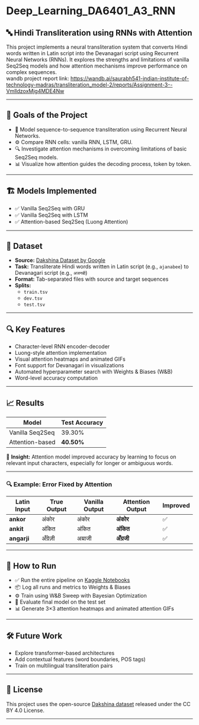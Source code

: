 # Deep_Learning_DA6401_A3_RNN

## 🔤 Hindi Transliteration using RNNs with Attention

This project implements a neural transliteration system that converts Hindi words written in Latin script into the Devanagari script using Recurrent Neural Networks (RNNs). It explores the strengths and limitations of vanilla Seq2Seq models and how attention mechanisms improve performance on complex sequences.  
wandb project report link: https://wandb.ai/saurabh541-indian-institute-of-technology-madras/transliteration_model-2/reports/Assignment-3--VmlldzoxMjg4MDE4Nw

---

## 🎯 Goals of the Project

- 🧠 Model sequence-to-sequence transliteration using Recurrent Neural Networks.
- ⚙️ Compare RNN cells: vanilla RNN, LSTM, GRU.
- 🔍 Investigate attention mechanisms in overcoming limitations of basic Seq2Seq models.
- 📊 Visualize how attention guides the decoding process, token by token.

---

## 🏗️ Models Implemented

- ✅ Vanilla Seq2Seq with GRU
- ✅ Vanilla Seq2Seq with LSTM
- ✅ Attention-based Seq2Seq (Luong Attention)

---

## 📂 Dataset

- **Source:** [Dakshina Dataset by Google](https://github.com/google-research-datasets/dakshina)
- **Task:** Transliterate Hindi words written in Latin script (e.g., `ajanabee`) to Devanagari script (e.g., `अजनबी`)
- **Format:** Tab-separated files with source and target sequences
- **Splits:**
  - `train.tsv`
  - `dev.tsv`
  - `test.tsv`

---

## 🔍 Key Features

- Character-level RNN encoder-decoder
- Luong-style attention implementation
- Visual attention heatmaps and animated GIFs
- Font support for Devanagari in visualizations
- Automated hyperparameter search with Weights & Biases (W&B)
- Word-level accuracy computation

---

## 📈 Results

| Model              | Test Accuracy |
|-------------------|---------------|
| Vanilla Seq2Seq   | 39.30%        |
| Attention-based   | **40.50%**    |

📌 **Insight:** Attention model improved accuracy by learning to focus on relevant input characters, especially for longer or ambiguous words.

---

### 🔍 Example: Error Fixed by Attention

| Latin Input | True Output | Vanilla Output | Attention Output | Improved |
|-------------|-------------|----------------|------------------|----------|
| **ankor**   | अंकोर       | अंकोर          | **अंकोर**        | ✅        |
| **ankit**   | अंकित       | अंकित          | **अंकित**        | ✅        |
| **angarji** | अँग्रेज़ी   | अय्राजी        | **अँग्रजी**       | ✅        |

---

## 🚀 How to Run

- ✅ Run the entire pipeline on [Kaggle Notebooks](https://www.kaggle.com)
- 📦 Log all runs and metrics to Weights & Biases
- ⚙️ Train using W&B Sweep with Bayesian Optimization
- 🧪 Evaluate final model on the test set
- 📊 Generate 3×3 attention heatmaps and animated attention GIFs

---

## 🛠️ Future Work

- Explore transformer-based architectures
- Add contextual features (word boundaries, POS tags)
- Train on multilingual transliteration pairs

---

## 📜 License

This project uses the open-source [Dakshina dataset](https://github.com/google-research-datasets/dakshina) released under the CC BY 4.0 License.

---
